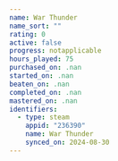 ```yaml
---
name: War Thunder
name_sort: ""
rating: 0
active: false
progress: notapplicable
hours_played: 75
purchased_on: .nan
started_on: .nan
beaten_on: .nan
completed_on: .nan
mastered_on: .nan
identifiers:
  - type: steam
    appid: "236390"
    name: War Thunder
    synced_on: 2024-08-30
---
```

